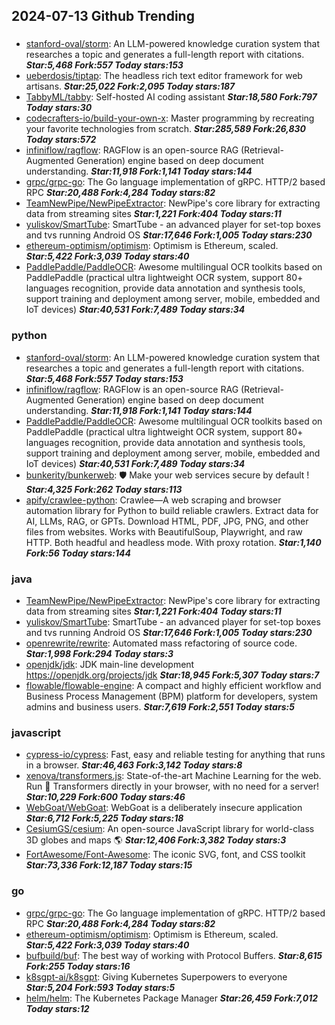 ## 2024-07-13 Github Trending

### 
* [stanford-oval/storm](https://github.com/stanford-oval/storm): An LLM-powered knowledge curation system that researches a topic and generates a full-length report with citations. ***Star:5,468 Fork:557 Today stars:153***
* [ueberdosis/tiptap](https://github.com/ueberdosis/tiptap): The headless rich text editor framework for web artisans. ***Star:25,022 Fork:2,095 Today stars:187***
* [TabbyML/tabby](https://github.com/TabbyML/tabby): Self-hosted AI coding assistant ***Star:18,580 Fork:797 Today stars:30***
* [codecrafters-io/build-your-own-x](https://github.com/codecrafters-io/build-your-own-x): Master programming by recreating your favorite technologies from scratch. ***Star:285,589 Fork:26,830 Today stars:572***
* [infiniflow/ragflow](https://github.com/infiniflow/ragflow): RAGFlow is an open-source RAG (Retrieval-Augmented Generation) engine based on deep document understanding. ***Star:11,918 Fork:1,141 Today stars:144***
* [grpc/grpc-go](https://github.com/grpc/grpc-go): The Go language implementation of gRPC. HTTP/2 based RPC ***Star:20,488 Fork:4,284 Today stars:82***
* [TeamNewPipe/NewPipeExtractor](https://github.com/TeamNewPipe/NewPipeExtractor): NewPipe's core library for extracting data from streaming sites ***Star:1,221 Fork:404 Today stars:11***
* [yuliskov/SmartTube](https://github.com/yuliskov/SmartTube): SmartTube - an advanced player for set-top boxes and tvs running Android OS ***Star:17,646 Fork:1,005 Today stars:230***
* [ethereum-optimism/optimism](https://github.com/ethereum-optimism/optimism): Optimism is Ethereum, scaled. ***Star:5,422 Fork:3,039 Today stars:40***
* [PaddlePaddle/PaddleOCR](https://github.com/PaddlePaddle/PaddleOCR): Awesome multilingual OCR toolkits based on PaddlePaddle (practical ultra lightweight OCR system, support 80+ languages recognition, provide data annotation and synthesis tools, support training and deployment among server, mobile, embedded and IoT devices) ***Star:40,531 Fork:7,489 Today stars:34***

### python
* [stanford-oval/storm](https://github.com/stanford-oval/storm): An LLM-powered knowledge curation system that researches a topic and generates a full-length report with citations. ***Star:5,468 Fork:557 Today stars:153***
* [infiniflow/ragflow](https://github.com/infiniflow/ragflow): RAGFlow is an open-source RAG (Retrieval-Augmented Generation) engine based on deep document understanding. ***Star:11,918 Fork:1,141 Today stars:144***
* [PaddlePaddle/PaddleOCR](https://github.com/PaddlePaddle/PaddleOCR): Awesome multilingual OCR toolkits based on PaddlePaddle (practical ultra lightweight OCR system, support 80+ languages recognition, provide data annotation and synthesis tools, support training and deployment among server, mobile, embedded and IoT devices) ***Star:40,531 Fork:7,489 Today stars:34***
* [bunkerity/bunkerweb](https://github.com/bunkerity/bunkerweb): 🛡️ Make your web services secure by default ! ***Star:4,325 Fork:262 Today stars:113***
* [apify/crawlee-python](https://github.com/apify/crawlee-python): Crawlee—A web scraping and browser automation library for Python to build reliable crawlers. Extract data for AI, LLMs, RAG, or GPTs. Download HTML, PDF, JPG, PNG, and other files from websites. Works with BeautifulSoup, Playwright, and raw HTTP. Both headful and headless mode. With proxy rotation. ***Star:1,140 Fork:56 Today stars:144***

### java
* [TeamNewPipe/NewPipeExtractor](https://github.com/TeamNewPipe/NewPipeExtractor): NewPipe's core library for extracting data from streaming sites ***Star:1,221 Fork:404 Today stars:11***
* [yuliskov/SmartTube](https://github.com/yuliskov/SmartTube): SmartTube - an advanced player for set-top boxes and tvs running Android OS ***Star:17,646 Fork:1,005 Today stars:230***
* [openrewrite/rewrite](https://github.com/openrewrite/rewrite): Automated mass refactoring of source code. ***Star:1,998 Fork:294 Today stars:3***
* [openjdk/jdk](https://github.com/openjdk/jdk): JDK main-line development https://openjdk.org/projects/jdk ***Star:18,945 Fork:5,307 Today stars:7***
* [flowable/flowable-engine](https://github.com/flowable/flowable-engine): A compact and highly efficient workflow and Business Process Management (BPM) platform for developers, system admins and business users. ***Star:7,619 Fork:2,551 Today stars:5***

### javascript
* [cypress-io/cypress](https://github.com/cypress-io/cypress): Fast, easy and reliable testing for anything that runs in a browser. ***Star:46,463 Fork:3,142 Today stars:8***
* [xenova/transformers.js](https://github.com/xenova/transformers.js): State-of-the-art Machine Learning for the web. Run 🤗 Transformers directly in your browser, with no need for a server! ***Star:10,229 Fork:600 Today stars:46***
* [WebGoat/WebGoat](https://github.com/WebGoat/WebGoat): WebGoat is a deliberately insecure application ***Star:6,712 Fork:5,225 Today stars:18***
* [CesiumGS/cesium](https://github.com/CesiumGS/cesium): An open-source JavaScript library for world-class 3D globes and maps 🌎 ***Star:12,406 Fork:3,382 Today stars:3***
* [FortAwesome/Font-Awesome](https://github.com/FortAwesome/Font-Awesome): The iconic SVG, font, and CSS toolkit ***Star:73,336 Fork:12,187 Today stars:15***

### go
* [grpc/grpc-go](https://github.com/grpc/grpc-go): The Go language implementation of gRPC. HTTP/2 based RPC ***Star:20,488 Fork:4,284 Today stars:82***
* [ethereum-optimism/optimism](https://github.com/ethereum-optimism/optimism): Optimism is Ethereum, scaled. ***Star:5,422 Fork:3,039 Today stars:40***
* [bufbuild/buf](https://github.com/bufbuild/buf): The best way of working with Protocol Buffers. ***Star:8,615 Fork:255 Today stars:16***
* [k8sgpt-ai/k8sgpt](https://github.com/k8sgpt-ai/k8sgpt): Giving Kubernetes Superpowers to everyone ***Star:5,204 Fork:593 Today stars:5***
* [helm/helm](https://github.com/helm/helm): The Kubernetes Package Manager ***Star:26,459 Fork:7,012 Today stars:12***
